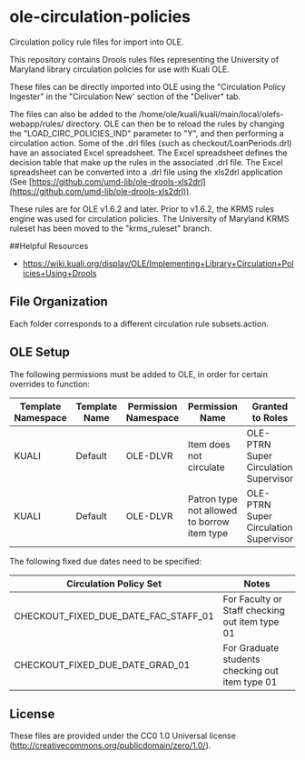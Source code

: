 # ole-circulation-policies
Circulation policy rule files for import into OLE.

This repository contains Drools rules files representing the University of
Maryland library circulation policies for use with Kuali OLE.

These files can be directly imported into OLE using the "Circulation Policy
Ingester" in the "Circulation New' section of the "Deliver" tab.

The files can also be added to the /home/ole/kuali/kuali/main/local/olefs-webapp/rules/
directory. OLE can then be to reload the rules by changing the "LOAD_CIRC_POLICIES_IND"
parameter to "Y", and then performing a circulation action. Some of the .drl files (such as checkout/LoanPeriods.drl) have an associated Excel spreadsheet. The Excel spreadsheet defines the decision table that make up the rules in the associated .drl file. The Excel spreadsheet can be converted into a .drl file using the xls2drl application (See [https://github.com/umd-lib/ole-drools-xls2drl](https://github.com/umd-lib/ole-drools-xls2drl)).

These rules are for OLE v1.6.2 and later. Prior to v1.6.2, the KRMS rules engine
was used for circulation policies. The University of Maryland KRMS ruleset has
been moved to the "krms_ruleset" branch.

##Helpful Resources

 * https://wiki.kuali.org/display/OLE/Implementing+Library+Circulation+Policies+Using+Drools

 
## File Organization

Each folder corresponds to a different circulation rule subsets.action.


## OLE Setup

The following permissions must be added to OLE, in order for certain overrides to function:

| Template Namespace | Template Name | Permission Namespace | Permission Name | Granted to Roles |
| ------------------ | ------------- | -------------------- | --------------- | ---------------- |
| KUALI | Default | OLE-DLVR | Item does not circulate | OLE-PTRN Super Circulation Supervisor |
| KUALI | Default | OLE-DLVR | Patron type not allowed to borrow item type | OLE-PTRN Super Circulation Supervisor |

The following fixed due dates need to be specified:

| Circulation Policy Set | Notes |
| ---------------------- | ----- |
| CHECKOUT_FIXED_DUE_DATE_FAC_STAFF_01 | For Faculty or Staff checking out item type 01 |
| CHECKOUT_FIXED_DUE_DATE_GRAD_01 | For Graduate students checking out item type 01 |


## License

These files are provided under the CC0 1.0 Universal license (http://creativecommons.org/publicdomain/zero/1.0/).
